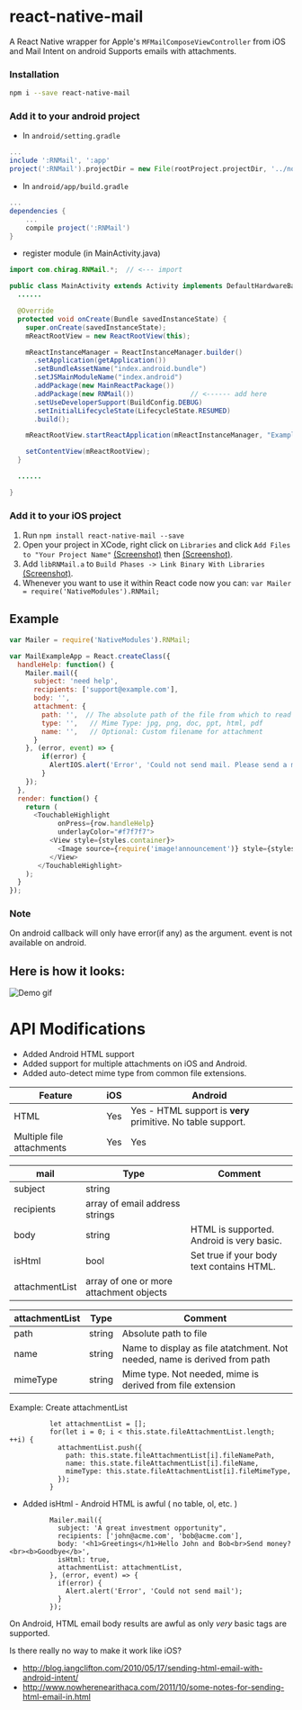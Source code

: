 # react-native-mail

A React Native wrapper for Apple's ``MFMailComposeViewController`` from iOS and Mail Intent on android
Supports emails with attachments.

### Installation

```bash
npm i --save react-native-mail
```

### Add it to your android project

* In `android/setting.gradle`

```gradle
...
include ':RNMail', ':app'
project(':RNMail').projectDir = new File(rootProject.projectDir, '../node_modules/react-native-mail/android')
```

* In `android/app/build.gradle`

```gradle
...
dependencies {
    ...
    compile project(':RNMail')
}
```

* register module (in MainActivity.java)

```java
import com.chirag.RNMail.*;  // <--- import

public class MainActivity extends Activity implements DefaultHardwareBackBtnHandler {
  ......

  @Override
  protected void onCreate(Bundle savedInstanceState) {
    super.onCreate(savedInstanceState);
    mReactRootView = new ReactRootView(this);

    mReactInstanceManager = ReactInstanceManager.builder()
      .setApplication(getApplication())
      .setBundleAssetName("index.android.bundle")
      .setJSMainModuleName("index.android")
      .addPackage(new MainReactPackage())
      .addPackage(new RNMail())              // <------ add here
      .setUseDeveloperSupport(BuildConfig.DEBUG)
      .setInitialLifecycleState(LifecycleState.RESUMED)
      .build();

    mReactRootView.startReactApplication(mReactInstanceManager, "ExampleRN", null);

    setContentView(mReactRootView);
  }

  ......

}
```

### Add it to your iOS project

1. Run `npm install react-native-mail --save`
2. Open your project in XCode, right click on `Libraries` and click `Add
   Files to "Your Project Name"` [(Screenshot)](http://url.brentvatne.ca/jQp8) then [(Screenshot)](http://url.brentvatne.ca/1gqUD).
3. Add `libRNMail.a` to `Build Phases -> Link Binary With Libraries`
   [(Screenshot)](http://url.brentvatne.ca/17Xfe).
4. Whenever you want to use it within React code now you can: `var Mailer = require('NativeModules').RNMail;`


## Example
```javascript
var Mailer = require('NativeModules').RNMail;

var MailExampleApp = React.createClass({
  handleHelp: function() {
    Mailer.mail({
      subject: 'need help',
      recipients: ['support@example.com'],
      body: '',
      attachment: {
        path: '',  // The absolute path of the file from which to read data.
        type: '',   // Mime Type: jpg, png, doc, ppt, html, pdf
        name: '',   // Optional: Custom filename for attachment
      }
    }, (error, event) => {
        if(error) {
          AlertIOS.alert('Error', 'Could not send mail. Please send a mail to support@example.com');
        }
    });
  },  
  render: function() {
    return (
      <TouchableHighlight
            onPress={row.handleHelp}
            underlayColor="#f7f7f7">
	      <View style={styles.container}>
	        <Image source={require('image!announcement')} style={styles.image} />
	      </View>
	   </TouchableHighlight>
    );
  }
});
```

### Note
On android callback will only have error(if any) as the argument. event is not available on android.

## Here is how it looks:
![Demo gif](https://github.com/chirag04/react-native-mail/blob/master/screenshot.jpg)

# API Modifications

* Added Android HTML support
* Added support for multiple attachments on iOS and Android.
* Added auto-detect mime type from common file extensions.

| Feature                  | iOS    | Android                                                                   |
| ------------------------ |--------| ------------------------------------------------------------------------- |
| HTML                     | Yes    | Yes - HTML support is **very** primitive.  No table support.              |
| Multiple file attachments| Yes    | Yes                                                                       | 

  
| mail          | Type                                    | Comment                                   |
| ------------- | --------------------------------------- | ----------------------------------------- |
| subject       | string        		          |                                           |
| recipients    | array of email address strings          |                                           |
| body          | string                                  | HTML is supported. Android is very basic. |  
| isHtml        | bool                                    | Set true if your body text contains HTML. |  
| attachmentList| array of one or more attachment objects |                                           |  
  

| attachmentList| Type   | Comment                                                                   |
| ------------- |--------| ------------------------------------------------------------------------- |
| path          | string | Absolute path to file                                                     |
| name          | string | Name to display as file atatchment. Not needed, name is derived from path | 
| mimeType      | string | Mime type. Not needed, mime is derived from file extension                |  

  
Example: Create attachmentList 
```
          let attachmentList = [];
          for(let i = 0; i < this.state.fileAttachmentList.length; ++i) {
            attachmentList.push({
              path: this.state.fileAttachmentList[i].fileNamePath,
              name: this.state.fileAttachmentList[i].fileName,
              mimeType: this.state.fileAttachmentList[i].fileMimeType,
            });
          }
```
* Added isHtml - Android HTML is awful ( no table, ol, etc. )
```
          Mailer.mail({
            subject: 'A great investment opportunity",
            recipients: ['john@acme.com', 'bob@acme.com'],
            body: '<h1>Greetings</h1>Hello John and Bob<br>Send money?<br><b>Goodbye</b>',
            isHtml: true,
            attachmentList: attachmentList,
          }, (error, event) => {
            if(error) {
              Alert.alert('Error', 'Could not send mail');
            }
          });
```

On Android, HTML email body results are awful as only *very* basic tags are supported.

Is there really no way to make it work like iOS?
* http://blog.iangclifton.com/2010/05/17/sending-html-email-with-android-intent/
* http://www.nowherenearithaca.com/2011/10/some-notes-for-sending-html-email-in.html
